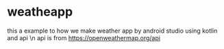 # weatheapp
this a example to how we make weather app by android studio using kotlin and api
\n api is from https://openweathermap.org/api
